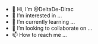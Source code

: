- 👋 Hi, I’m @DeltaDe-Dirac
- 👀 I’m interested in ...
- 🌱 I’m currently learning ...
- 💞️ I’m looking to collaborate on ...
- 📫 How to reach me ...

<!---
DeltaDe-Dirac/DeltaDe-Dirac is a ✨ special ✨ repository because its `README.md` (this file) appears on your GitHub profile.
You can click the Preview link to take a look at your changes.
--->
